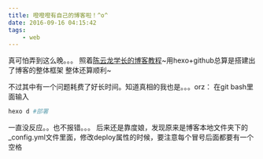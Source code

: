 ```yaml
---
title: 噔噔噔有自己的博客啦！^o^
date: 2016-09-16 04:15:42
tags: 
	- web
---
```

真可怕弄到这么晚。。。
照着[陈云龙学长的博客教程](http://www.cylong.com/blog/2016/04/19/hexo-git/)~用hexo+github总算是搭建出了博客的整体框架
整体还算顺利~
<!--more-->
不过其中有一个问题耗费了好长时间。知道真相的我也是。。。orz：
在git bash里面输入
```bash
hexo d #部署
```
一直没反应。。也不报错。。。
后来还是靠度娘，发现原来是博客本地文件夹下的 _config.yml文件里面，修改deploy属性的时候，要注意每个冒号后面都要有一个空格
